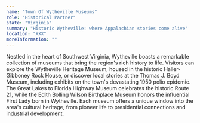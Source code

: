 ```yaml
---
name: "Town Of Wytheville Museums"
role: "Historical Partner"
state: "Virginia"
summary: "Historic Wytheville: where Appalachian stories come alive"
location: "XXX"
moreInformation: ""
---
```


Nestled in the heart of Southwest Virginia, Wytheville boasts a
remarkable collection of museums that bring the region's rich history
to life. Visitors can explore the Wytheville Heritage Museum, housed in
the historic Haller-Gibboney Rock House, or discover local stories at
the Thomas J. Boyd Museum, including exhibits on the town's devastating
1950 polio epidemic. The Great Lakes to Florida Highway Museum
celebrates the historic Route 21, while the Edith Bolling Wilson
Birthplace Museum honors the influential First Lady born in Wytheville.
Each museum offers a unique window into the area's cultural heritage,
from pioneer life to presidential connections and industrial
development.
